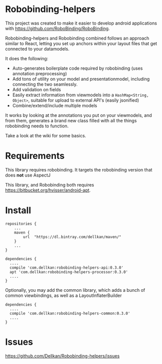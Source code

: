 # Robobinding-helpers
This project was created to make it easier to develop android applications with https://github.com/RoboBinding/RoboBinding.

Robobinding-helpers and Robobinding combined follows an approach similar to React, letting you set up anchors within your layout files that get connected to your datamodels.

It does the following:
 - Auto-generates boilerplate code required by robobinding (uses annotation preprocessing)
 - Add tons of utility on your model and presentationmodel, including connecting the two seamlessly.
 - Add validation on fields
 - Easily extract information from viewmodels into a `HashMap<String, Object>`, 
 suitable for upload to external API's (easily jsonified)
 - Combine/extend/include multiple models
 
 It works by looking at the annotations you put on your viewmodels, and from them, generates a brand new class filled with 
 all the things robobinding needs to function.
 
 Take a look at the wiki for some basics.

# Requirements
This library requires robobinding. It targets the robobinding version that does **not** use AspectJ

This library, and Robobinding both requires https://bitbucket.org/hvisser/android-apt.

# Install

    repositories {
  		...
  		maven {
  			url  "https://dl.bintray.com/dellkan/maven/"
  		}
  		...
    }
	
    dependencies {
      ....
      compile 'com.dellkan:robobinding-helpers-api:0.3.0'
      apt 'com.dellkan:robobinding-helpers-processor:0.3.0'
  	  ....
    }

Optionally, you may add the common library, which adds a bunch of common viewbindings, as well as a LayoutInflaterBuilder
    
    dependencies {
      ....
      compile 'com.dellkan:robobinding-helpers-common:0.3.0'
      ....
    }


# Issues
https://github.com/Dellkan/Robobinding-helpers/issues
